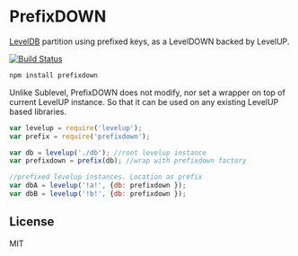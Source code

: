 # PrefixDOWN

[LevelDB](https://github.com/Level/levelup) partition using prefixed keys, as a LevelDOWN backed by LevelUP.

[![Build Status](https://travis-ci.org/cshum/prefixdown.svg?branch=master)](https://travis-ci.org/cshum/prefixdown)

```bash
npm install prefixdown
```

Unlike Sublevel, PrefixDOWN does not modify, nor set a wrapper on top of current LevelUP instance. 
So that it can be used on any existing LevelUP based libraries.

```js
var levelup = require('levelup');
var prefix = require('prefixdown');

var db = levelup('./db'); //root levelup instance
var prefixdown = prefix(db); //wrap with prefixdown factory

//prefixed levelup instances. Location as prefix
var dbA = levelup('!a!', {db: prefixdown });
var dbB = levelup('!b!', {db: prefixdown });

```

## License

MIT
